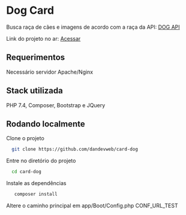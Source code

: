 
# Dog Card

Busca raça de cães e imagens de acordo com a raça da API: [DOG API](https://dog.ceo/dog-api/)

Link do projeto no ar: [Acessar](https://dog.dansol.com.br/)


## Requerimentos

Necessário servidor Apache/Nginx


## Stack utilizada


PHP 7.4, Composer, Bootstrap e JQuery

## Rodando localmente

Clone o projeto

```bash
  git clone https://github.com/dandevweb/card-dog
```

Entre no diretório do projeto

```bash
  cd card-dog
```


Instale as dependências

```bash
   composer install
```

Altere o caminho principal em app/Boot/Config.php CONF_URL_TEST

